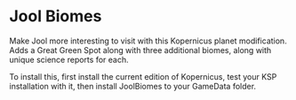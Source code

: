 # Jool Biomes
Make Jool more interesting to visit with this Kopernicus planet modification. Adds a Great Green Spot along with three additional biomes, along with unique science reports for each.

To install this, first install the current edition of Kopernicus, test your KSP installation with it, then install JoolBiomes to your GameData folder.

